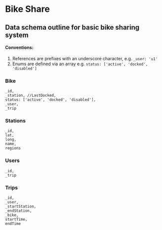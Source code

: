 # Bike Share 

## Data schema outline for basic bike sharing system

#### Conventions:
1. References are prefixes with an underscore character, e.g. `_user: 'u1'`
2. Enums are defined via an array e.g. `status: ['active', 'docked', 'disabled']`

### Bike
	_id,
	_station, //LastDocked,
	status: ['active', 'docked', 'disabled'],
	_user,
	_trip

### Stations
	_id,
	lat,
	long,
	name,
	regions

### Users
	_id,
	_trip

### Trips
	_id,
	_user, 
	_startStation,
	_endStation,
	_bike,
	startTime,
	endTime

